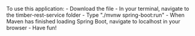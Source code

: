 To use this application:
    - Download the file
    - In your terminal, navigate to the timber-rest-service folder
    - Type "./mvnw spring-boot:run"
    - When Maven has finished loading Spring Boot, navigate to localhost in your browser
    - Have fun!